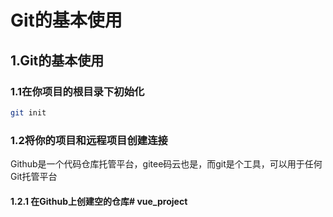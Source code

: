 # Git的基本使用

## 1.Git的基本使用

### 1.1在你项目的根目录下初始化
```bash
git init

```
### 1.2将你的项目和远程项目创建连接

Github是一个代码仓库托管平台，gitee码云也是，而git是个工具，可以用于任何Git托管平台

#### 1.2.1 在Github上创建空的仓库# vue_project
